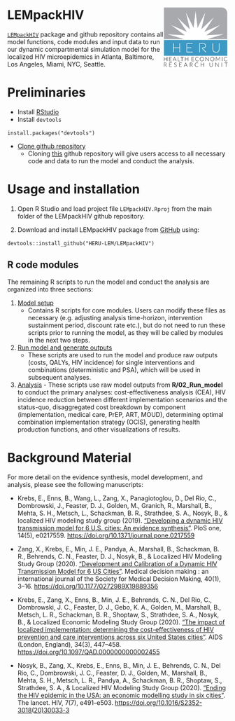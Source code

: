 
<!-- README.md is generated from README.Rmd. Please edit that file -->

LEMpackHIV <img src='man/figures/logo.jpg' align="right" height="139" />
========================================================================

[`LEMpackHIV`](https://github.com/HERU-LEM/LEMpackHIV) package and
github repository contains all model functions, code modules and input
data to run our dynamic compartmental simulation model for the localized
HIV microepidemics in Atlanta, Baltimore, Los Angeles, Miami, NYC,
Seattle.

Preliminaries
=============

-   Install
    [RStudio](https://www.rstudio.com/products/rstudio/download/)
-   Install `devtools`

<!-- -->

    install.packages("devtools")

-   [Clone github
    repository](https://docs.github.com/en/enterprise/2.13/user/articles/cloning-a-repository)
    -   Cloning [this](https://github.com/HERU-LEM/LEMpackHIV) github
        repository will give users access to all necessary code and data
        to run the model and conduct the analysis.

Usage and installation
======================

1.  Open R Studio and load project file `LEMpackHIV.Rproj` from the main
    folder of the LEMpackHIV github repository.

2.  Download and install LEMpackHIV package from
    [GitHub](https://github.com) using:

<!-- -->

    devtools::install_github("HERU-LEM/LEMpackHIV")

R code modules
--------------

The remaining R scripts to run the model and conduct the analysis are
organized into three sections:

1.  [Model
    setup](https://github.com/benenns/LEMpackTEST/tree/master/01_Setup)
    -   Contains R scripts for core modules. Users can modify these
        files as necessary (e.g. adjusting analysis time-horizon,
        intervention sustainment period, discount rate etc.), but do not
        need to run these scripts prior to running the model, as they
        will be called by modules in the next two steps.
2.  [Run model and generate
    outputs](https://github.com/benenns/LEMpackTEST/tree/master/02_Run_model)
    -   These scripts are used to run the model and produce raw outputs
        (costs, QALYs, HIV incidence) for single interventions and
        combinations (deterministic and PSA), which will be used in
        subsequent analyses.
3.  [Analysis](https://github.com/benenns/LEMpackTEST/tree/master/03_Analysis) -
    These scripts use raw model outputs from **R/02\_Run\_model** to
    conduct the primary analyses: cost-effectiveness analysis (CEA), HIV
    incidence reduction between different implementation scenarios and
    the status-quo, disaggregated cost breakdown by component
    (implementation, medical care, PrEP, ART, MOUD), determining optimal
    combination implementation strategy (OCIS), generating health
    production functions, and other visualizations of results.

Background Material
===================

For more detail on the evidence synthesis, model development, and
analysis, please see the following manuscripts:

-   Krebs, E., Enns, B., Wang, L., Zang, X., Panagiotoglou, D., Del Rio,
    C., Dombrowski, J., Feaster, D. J., Golden, M., Granich, R.,
    Marshall, B., Mehta, S. H., Metsch, L., Schackman, B. R.,
    Strathdee, S. A., Nosyk, B., & localized HIV modeling study group
    (2019). [“Developing a dynamic HIV transmission model for 6 U.S.
    cities: An evidence
    synthesis”](https://dx.plos.org/10.1371/journal.pone.0217559). PloS
    one, 14(5), e0217559.
    <a href="https://doi.org/10.1371/journal.pone.0217559" class="uri">https://doi.org/10.1371/journal.pone.0217559</a>

-   Zang, X., Krebs, E., Min, J. E., Pandya, A., Marshall, B.,
    Schackman, B. R., Behrends, C. N., Feaster, D. J., Nosyk, B., &
    Localized HIV Modeling Study Group (2020). [“Development and
    Calibration of a Dynamic HIV Transmission Model for 6 US
    Cities”](https://journals.sagepub.com/doi/10.1177/0272989X19889356).
    Medical decision making : an international journal of the Society
    for Medical Decision Making, 40(1), 3–16.
    <a href="https://doi.org/10.1177/0272989X19889356" class="uri">https://doi.org/10.1177/0272989X19889356</a>

-   Krebs, E., Zang, X., Enns, B., Min, J. E., Behrends, C. N., Del Rio,
    C., Dombrowski, J. C., Feaster, D. J., Gebo, K. A., Golden, M.,
    Marshall, B., Metsch, L. R., Schackman, B. R., Shoptaw, S.,
    Strathdee, S. A., Nosyk, B., & Localized Economic Modeling Study
    Group (2020). [“The impact of localized implementation: determining
    the cost-effectiveness of HIV prevention and care interventions
    across six United States
    cities”](https://journals.lww.com/aidsonline/Abstract/2020/03010/The_impact_of_localized_implementation_.12.aspx).
    AIDS (London, England), 34(3), 447–458.
    <a href="https://doi.org/10.1097/QAD.0000000000002455" class="uri">https://doi.org/10.1097/QAD.0000000000002455</a>

-   Nosyk, B., Zang, X., Krebs, E., Enns, B., Min, J. E., Behrends, C.
    N., Del Rio, C., Dombrowski, J. C., Feaster, D. J., Golden, M.,
    Marshall, B., Mehta, S. H., Metsch, L. R., Pandya, A., Schackman, B.
    R., Shoptaw, S., Strathdee, S. A., & Localized HIV Modeling Study
    Group (2020). [“Ending the HIV epidemic in the USA: an economic
    modelling study in six
    cities”](https://www.thelancet.com/journals/lanhiv/article/PIIS2352-3018(20)30033-3/fulltext).
    The lancet. HIV, 7(7), e491–e503.
    <a href="https://doi.org/10.1016/S2352-3018(20)30033-3" class="uri">https://doi.org/10.1016/S2352-3018(20)30033-3</a>
